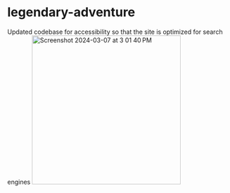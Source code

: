 # legendary-adventure
Updated codebase for accessibility so that the site is optimized for search engines
<img width="338" alt="Screenshot 2024-03-07 at 3 01 40 PM" src="https://github.com/pattyboyy/stunning-bassoon/assets/134738449/2bb3d791-3fb7-41c4-b4c1-931b32b61a60">
